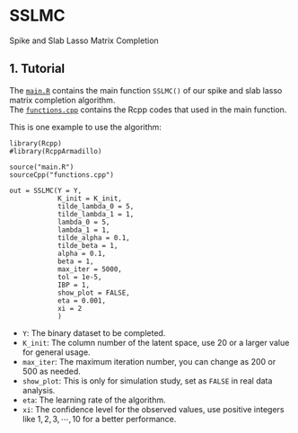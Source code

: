 # SSLMC
 Spike and Slab Lasso Matrix Completion

## 1. Tutorial
The [`main.R`](https://github.com/Sijianf/SSLMC/blob/main/codes/main.R) contains the main function `SSLMC()` of our spike and slab lasso matrix completion algorithm.    
The [`functions.cpp`](https://github.com/Sijianf/SSLMC/blob/main/codes/functions.cpp) contains the Rcpp codes that used in the main function.     

This is one example to use the algorithm:

```
library(Rcpp)
#library(RcppArmadillo)

source("main.R")
sourceCpp("functions.cpp")

out = SSLMC(Y = Y, 
            K_init = K_init,
            tilde_lambda_0 = 5,
            tilde_lambda_1 = 1,
            lambda_0 = 5, 
            lambda_1 = 1, 
            tilde_alpha = 0.1, 
            tilde_beta = 1,
            alpha = 0.1, 
            beta = 1,
            max_iter = 5000, 
            tol = 1e-5, 
            IBP = 1, 
            show_plot = FALSE,
            eta = 0.001,
            xi = 2
            )
```

- `Y`: The binary dataset to be completed. 
- `K_init`: The column number of the latent space, use $20$ or a larger value for general usage. 
- `max_iter`: The maximum iteration number, you can change as $200$ or $500$ as needed. 
- `show_plot`: This is only for simulation study, set as `FALSE` in real data analysis. 
- `eta`: The learning rate of the algorithm.  
- `xi`: The confidence level for the observed values, use positive integers like $1,2,3,\cdots,10$ for a better performance.  
